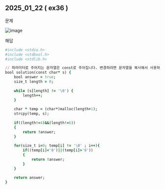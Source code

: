 ## 2025_01_22 ( ex36 )

문제 <br>

![image](https://github.com/user-attachments/assets/169e337b-5d28-40cb-b1bc-bbb3f3752d7a)<br>

해답 <br>

```ruby
#include <stdio.h>
#include <stdbool.h>
#include <stdlib.h>

// 파라미터로 주어지는 문자열은 const로 주어집니다. 변경하려면 문자열을 복사해서 사용하세요.
bool solution(const char* s) {
    bool answer = true;
    size_t length = 0;
    
    while (s[length] != '\0') {
        length++;
    }
    
    char * temp = (char*)malloc(length+1);
    strcpy(temp, s);
    
    if((length!=4)&&(length!=6))
    {
        return !answer;
    }
    
    for(size_t i=0; temp[i] != '\0' ; i++){
        if((temp[i]<'0')||(temp[i]>'9'))
        {
            return !answer;
        }
    }
    
    return answer;
}
```
